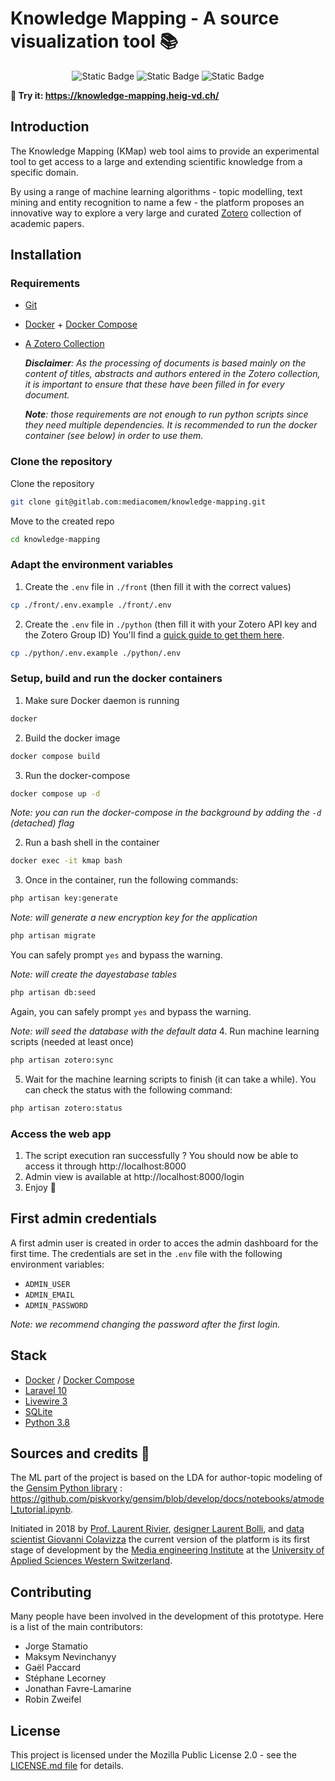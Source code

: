 # Knowledge Mapping - A source visualization tool 📚

<p align="center">
    <img alt="Static Badge" alt="Licence MPL 2.0 badge" src="https://img.shields.io/badge/licence-MPL_2.0-blue">
    <img alt="Static Badge" alt="Version number 0.1.0 badge" src="https://img.shields.io/badge/version-0.1.0-blue">
    <img alt="Static Badge" alt="Open to PRs badge" src="https://img.shields.io/badge/open_to_PRs-green">
</p>

**🔗 Try it: https://knowledge-mapping.heig-vd.ch/**

## Introduction

The Knowledge Mapping (KMap) web tool aims to provide an experimental tool to get access to a large and extending scientific knowledge from a specific domain.

By using a range of machine learning algorithms - topic modelling, text mining and entity recognition to name a few - the platform proposes an innovative way to explore a very large and curated [Zotero](https://www.zotero.org/) collection of academic papers.

## Installation

### Requirements

- [Git](https://git-scm.com/)
- [Docker](https://www.docker.com/) + [Docker Compose](https://docs.docker.com/compose/install/)

- [A Zotero Collection](https://www.zotero.org/groups/)

  ***Disclaimer**: As the processing of documents is based mainly on the content of titles, abstracts and authors entered in the Zotero collection, it is important to ensure that these have been filled in for every document.*

    ***Note**: those requirements are not enough to run python scripts since they need multiple dependencies. It is recommended to run the docker container (see below) in order to use them.*
### Clone the repository

Clone the repository

```bash
git clone git@gitlab.com:mediacomem/knowledge-mapping.git
```

Move to the created repo

```bash
cd knowledge-mapping
```

### Adapt the environment variables

1. Create the `.env` file in `./front` (then fill it with the correct values)

```bash
cp ./front/.env.example ./front/.env
```
2. Create the `.env` file in `./python` (then fill it with your Zotero API key and the Zotero Group ID)
You'll find a [quick guide to get them here](./doc/zotero/README.md).

```bash
cp ./python/.env.example ./python/.env
```
### Setup, build and run the docker containers
1. Make sure Docker daemon is running

```bash
docker
```

2.  Build the docker image

```bash
docker compose build
```

3. Run the docker-compose

```bash
docker compose up -d
```

*Note: you can run the docker-compose in the background by adding the `-d` (detached) flag*

2. Run a bash shell in the container

```bash
docker exec -it kmap bash
```
3. Once in the container, run the following commands:
```bash
php artisan key:generate
```
*Note: will generate a new encryption key for the application*
```bash
php artisan migrate
```
You can safely prompt ```yes``` and bypass the warning.

*Note: will create the dayestabase tables*
```bash
php artisan db:seed
```
Again, you can safely prompt ```yes``` and bypass the warning.

*Note: will seed the database with the default data*
4. Run machine learning scripts (needed at least once)

```bash
php artisan zotero:sync
```
5. Wait for the machine learning scripts to finish (it can take a while). You can check the status with the following command:

```bash
php artisan zotero:status
```
### Access the web app
1.  The script execution ran successfully ? You should now be able to access it through http://localhost:8000
2.  Admin view is available at http://localhost:8000/login
3.  Enjoy 🎉

## First admin credentials

A first admin user is created in order to acces the admin dashboard for the first time. The credentials are set in the `.env` file with the following environment variables:
- `ADMIN_USER`
- `ADMIN_EMAIL`
- `ADMIN_PASSWORD`

*Note: we recommend changing the password after the first login.*

## Stack

- [Docker](https://www.docker.com/) / [Docker Compose](https://docs.docker.com/compose/)
- [Laravel 10](https://laravel.com/)
- [Livewire 3](https://livewire.laravel.com/)
- [SQLite](https://www.sqlite.org/index.html)
- [Python 3.8](https://www.python.org/)

## Sources and credits 🙏

The ML part of the project is based on the LDA for author-topic modeling of the [Gensim Python library](https://github.com/piskvorky/gensim/tree/develop) : https://github.com/piskvorky/gensim/blob/develop/docs/notebooks/atmodel_tutorial.ipynb.

Initiated in 2018 by [Prof. Laurent Rivier](https://www.rivier-consulting.com/), [designer Laurent Bolli](https://www.odoma.ch/about), and [data scientist Giovanni Colavizza](https://www.odoma.ch/about) the current version of the platform is its first stage of development by the [Media engineering Institute](https://www.heig-vd.ch/ingenierie-medias) at the [University of Applied Sciences Western Switzerland](https://www.heig-vd.ch/).

## Contributing
Many people have been involved in the development of this prototype. Here is a list of the main contributors:
- Jorge Stamatio
- Maksym Nevinchanyy
- Gaël Paccard
- Stéphane Lecorney
- Jonathan Favre-Lamarine
- Robin Zweifel

## License
This project is licensed under the Mozilla Public License 2.0 - see the [LICENSE.md file]((./LICENSE.md)) for details.